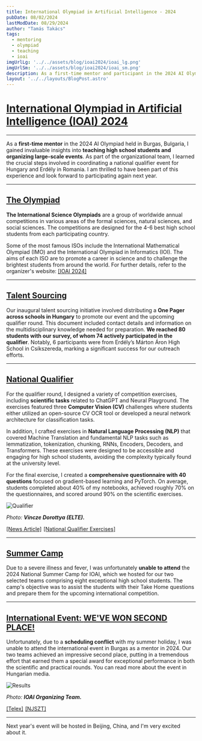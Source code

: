 ```yaml
---
title: International Olympiad in Artificial Intelligence - 2024
pubDate: 08/02/2024
lastModDate: 08/29/2024
author: "Tamás Takács"
tags:
  - mentoring
  - olympiad
  - teaching
  - ioai
imgUrlLg: '../../assets/blog/ioai2024/ioai_lg.png'
imgUrlSm: '../../assets/blog/ioai2024/ioai_sm.png'
description: As a first-time mentor and participant in the 2024 AI Olympiad held in Burgas, Bulgaria, I gained invaluable insights into teaching high school students and organizing large-scale events. As part of the organizational team, I learned the crucial steps involved in coordinating a national qualifier event for Hungary and Erdély in Romania. I am thrilled to have been part of this experience and look forward to participating again next year.                                                                  
layout: '../../layouts/BlogPost.astro'
---
```


# <u>International Olympiad in Artificial Intelligence (IOAI) 2024</u>

<hr class="border-1 border-t border-tcotta dark:border-dark-tcotta my-0" />

As a **first-time mentor** in the 2024 AI Olympiad held in Burgas, Bulgaria, I gained invaluable insights into **teaching high school students and organizing large-scale events**. As part of the organizational team, I learned the crucial steps involved in coordinating a national qualifier event for Hungary and Erdély in Romania. I am thrilled to have been part of this experience and look forward to participating again next year.

<hr class="border-1 border-t border-tcotta dark:border-dark-tcotta my-0" />

## <u>The Olympiad</u>

**The International Science Olympiads** are a group of worldwide annual competitions in various areas of the formal sciences, natural sciences, and social sciences. The competitions are designed for the 4-6 best high school students from each participating country.

Some of the most famous ISOs include the International Mathematical Olympiad (IMO) and the International Olympiad in Informatics (IOI). The aims of each ISO are to promote a career in science and to challenge the brightest students from around the world. For further details, refer to the organizer's website: [<span class="font-extrabold text-tcotta dark:text-dark-tcotta">[IOAI 2024]</span>](https://ioai-official.org/what-is-ioai/)

<hr class="border-1 border-t border-tcotta dark:border-dark-tcotta my-0" />

## <u>Talent Sourcing</u>

Our inaugural talent sourcing initiative involved distributing a **One Pager across schools in Hungary** to promote our event and the upcoming qualifier round. This document included contact details and information on the multidisciplinary knowledge needed for preparation. **We reached 80 students with our survey, of whom 74 actively participated in the qualifier**. Notably, 6 participants were from Erdély’s Márton Áron High School in Csíkszereda, marking a significant success for our outreach efforts.

<hr class="border-1 border-t border-tcotta dark:border-dark-tcotta my-0" />

## <u>National Qualifier</u>

For the qualifier round, I designed a variety of competition exercises, including **scientific tasks** related to ChatGPT and Neural Playground. The exercises featured three **Computer Vision (CV)** challenges where students either utilized an open-source CV OCR tool or developed a neural network architecture for classification tasks.

In addition, I crafted exercises in **Natural Language Processing (NLP)** that covered Machine Translation and fundamental NLP tasks such as lemmatization, tokenization, chunking, RNNs, Encoders, Decoders, and Transformers. These exercises were designed to be accessible and engaging for high school students, avoiding the complexity typically found at the university level.

For the final exercise, I created a **comprehensive questionnaire with 40 questions** focused on gradient-based learning and PyTorch. On average, students completed about 40% of my notebooks, achieved roughly 70% on the questionnaires, and scored around 90% on the scientific exercises.

<div class="flex justify-center">
  <img src="quali.jpg" alt="Qualifier" />
</div>

*Photo: **Vincze Dorottya (ELTE).***

[<span class="font-extrabold text-tcotta dark:text-dark-tcotta">[News Article]</span>](https://njszt.hu/hu/news/2024-06-12/nyilvanosak-nemzetkozi-mesterseges-intelligencia-diakolimpia-ioai-valogatojanak)<span style="margin-right: 5px;"></span>[<span class="font-extrabold text-tcotta dark:text-dark-tcotta">[National Qualifier Exercises]</span>](https://drive.google.com/drive/folders/1Kppc-FbmO35yqUTrkS4_v1GOXb_GLcA3?usp=sharing)

<hr class="border-1 border-t border-tcotta dark:border-dark-tcotta my-0" />

## <u>Summer Camp</u>

Due to a severe illness and fever, I was unfortunately **unable to attend** the 2024 National Summer Camp for IOAI, which we hosted for our two selected teams comprising eight exceptional high school students. The camp's objective was to assist the students with their Take Home questions and prepare them for the upcoming international competition.

<hr class="border-1 border-t border-tcotta dark:border-dark-tcotta my-0" />

## <u>International Event: <span class="font-extrabold text-tcotta dark:text-dark-tcotta">WE'VE WON SECOND PLACE!</span></u>

Unfortunately, due to a  **scheduling conflict** with my summer holiday, I was unable to attend the international event in Burgas as a mentor in 2024. Our two teams achieved an impressive second place, putting in a tremendous effort that earned them a special award for exceptional performance in both the scientific and practical rounds. You can read more about the event in Hungarian media.

<div class="flex justify-center">
  <img src="results.jpg" alt="Results" />
</div>

*Photo: **IOAI Organizing Team.***

[<span class="font-extrabold text-tcotta dark:text-dark-tcotta">[Telex]</span>](https://telex.hu/techtud/2024/08/15/diakolimpia-mesterseges-intelligencia-ezusterem-bronzerem-bulgaria)<span style="margin-right: 5px;"></span>[<span class="font-extrabold text-tcotta dark:text-dark-tcotta">[NJSZT]</span>](https://njszt.hu/hu/news/2024-08-15/osszetett-harmadik-helyezes-az-elso-nemzetkozi-mesterseges-intelligencia)

<hr class="border-1 border-t border-tcotta dark:border-dark-tcotta my-0" />

Next year's event will be hosted in Beijing, China, and I'm very excited about it.